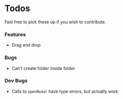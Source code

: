 # Todos

Feel free to pick these up if you wish to contribute.

### Features

- Drag and drop

### Bugs

- Can't create folder inside folder

### Dev Bugs

- Calls to `openModal` have type errors, but actually work
